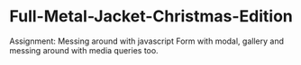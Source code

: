 # Full-Metal-Jacket-Christmas-Edition
Assignment: Messing around with javascript
Form with modal, gallery and messing around with media queries too. 
